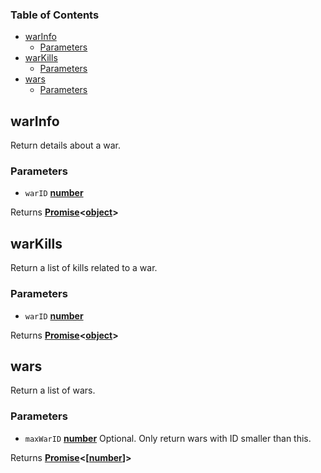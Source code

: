 <!-- Generated by documentation.js. Update this documentation by updating the source code. -->

### Table of Contents

-   [warInfo][1]
    -   [Parameters][2]
-   [warKills][3]
    -   [Parameters][4]
-   [wars][5]
    -   [Parameters][6]

## warInfo

Return details about a war.

### Parameters

-   `warID` **[number][7]**&#x20;

Returns **[Promise][8]<[object][9]>**&#x20;

## warKills

Return a list of kills related to a war.

### Parameters

-   `warID` **[number][7]**&#x20;

Returns **[Promise][8]<[object][9]>**&#x20;

## wars

Return a list of wars.

### Parameters

-   `maxWarID` **[number][7]** Optional. Only return wars with ID smaller than this.

Returns **[Promise][8]<\[[number][7]]>**&#x20;

[1]: #warinfo
[2]: #parameters
[3]: #warkills
[4]: #parameters-1
[5]: #wars
[6]: #parameters-2
[7]: https://developer.mozilla.org/docs/Web/JavaScript/Reference/Global_Objects/Number
[8]: https://developer.mozilla.org/docs/Web/JavaScript/Reference/Global_Objects/Promise
[9]: https://developer.mozilla.org/docs/Web/JavaScript/Reference/Global_Objects/Object
